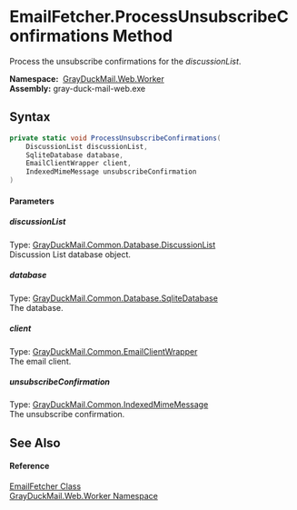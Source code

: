 EmailFetcher.ProcessUnsubscribeConfirmations Method
===================================================
Process the unsubscribe confirmations for the *discussionList*.

  **Namespace:**  [GrayDuckMail.Web.Worker][1]  
  **Assembly:** gray-duck-mail-web.exe

Syntax
------

```csharp
private static void ProcessUnsubscribeConfirmations(
	DiscussionList discussionList,
	SqliteDatabase database,
	EmailClientWrapper client,
	IndexedMimeMessage unsubscribeConfirmation
)
```

#### Parameters

##### *discussionList*
Type: [GrayDuckMail.Common.Database.DiscussionList][2]  
 Discussion List database object.

##### *database*
Type: [GrayDuckMail.Common.Database.SqliteDatabase][3]  
 The database.

##### *client*
Type: [GrayDuckMail.Common.EmailClientWrapper][4]  
 The email client.

##### *unsubscribeConfirmation*
Type: [GrayDuckMail.Common.IndexedMimeMessage][5]  
 The unsubscribe confirmation.


See Also
--------

#### Reference
[EmailFetcher Class][6]  
[GrayDuckMail.Web.Worker Namespace][1]  

[1]: ../README.md
[2]: ../../GrayDuckMail.Common.Database/DiscussionList/README.md
[3]: ../../GrayDuckMail.Common.Database/SqliteDatabase/README.md
[4]: ../../GrayDuckMail.Common/EmailClientWrapper/README.md
[5]: ../../GrayDuckMail.Common/IndexedMimeMessage/README.md
[6]: README.md